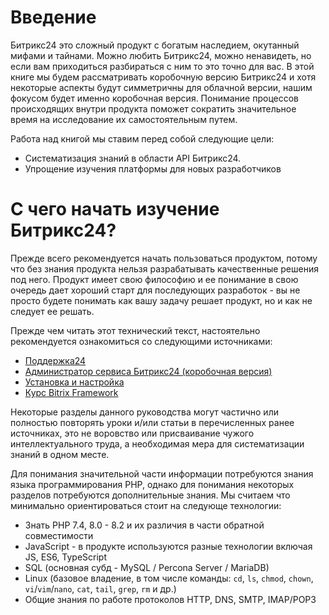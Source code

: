 # Введение

Битрикс24 это сложный продукт с богатым наследием, окутанный мифами и тайнами. Можно любить Битрикс24, можно ненавидеть, но если вам приходиться разбираться с ним то это точно для вас. В этой книге мы будем рассматривать коробочную версию Битрикс24 и хотя некоторые аспекты будут симметричны для облачной версии, нашим фокусом будет именно коробочная версия. Понимание процессов происходящих внутри продукта поможет сократить значительное время на исследование их самостоятельным путем.

Работа над книгой мы ставим перед собой следующие цели:

* Систематизация знаний в области API Битрикс24.
* Упрощение изучения платформы для новых разработчиков

# С чего начать изучение Битрикс24?

Прежде всего рекомендуется начать пользоваться продуктом, потому что без знания продукта нельзя разрабатывать качественные решения под него. Продукт имеет свою философию и ее понимание в свою очередь дает хороший старт для последующих разработок - вы не просто будете понимать как вашу задачу решает продукт, но и как не следует ее решать.

Прежде чем читать этот технический текст, настоятельно рекомендуется ознакомиться со следующими источниками:

* [Поддержка24](https://helpdesk.bitrix24.ru/)
* [Администратор сервиса Битрикс24 (коробочная версия)](https://dev.1c-bitrix.ru/learning/course/index.php?COURSE_ID=48)
* [Установка и настройка](https://dev.1c-bitrix.ru/learning/course/index.php?COURSE_ID=135&INDEX=Y)
* [Курс Bitrix Framework](https://dev.1c-bitrix.ru/learning/course/?COURSE_ID=43&INDEX=Y)

Некоторые разделы данного руководства могут частично или полностью повторять уроки и/или статьи в перечисленных ранее источниках, это не воровство или присваивание чужого интеллектуального труда, а необходимая мера для систематизации знаний в одном месте.

Для понимания значительной части информации потребуются знания языка программирования PHP, однако для понимания некоторых разделов потребуются дополнительные знания. Мы считаем что минимально ориентироваться стоит на следующе технологии:

* Знать PHP 7.4, 8.0 - 8.2 и их различия в части обратной совместимости
* JavaScript - в продукте используются разные технологии включая JS, ES6, TypeScript
* SQL (основная субд - MySQL / Percona Server / MariaDB)
* Linux (базовое владение, в том числе команды: `cd`, `ls`, `chmod`, `chown`, `vi`/`vim`/`nano`, `cat`, `tail`, `grep`, `rm` и др.)
* Общие знания по работе протоколов HTTP, DNS, SMTP, IMAP/POP3